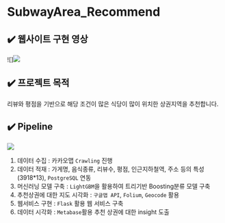 # SubwayArea_Recommend 

## ✔️ 웹사이트 구현 영상

![]<img src="https://user-images.githubusercontent.com/90162819/159123146-248e23c2-d67d-4342-a59b-4d6e44bdee7c.mp4">

## ✔️ 프로젝트 목적
리뷰와 평점을 기반으로 해당 조건이 많은 식당이 많이 위치한 상권지역을 추천합니다.

## ✔️ Pipeline 

<img src="https://user-images.githubusercontent.com/90162819/159123334-067357d7-1dcc-406f-bf3e-770ae08df0aa.png">

1. 데이터 수집 : 카카오맵 `Crawling` 진행
2. 데이터 적재 : 가게명, 음식종류, 리뷰수, 평점, 인근지하철역, 주소 등의 특성(3918*13), `PostgreSQL` 연동
3. 머신러닝 모델 구축 : `LightGBM`을 활용하여 트리기반 Boosting분류 모델 구축
4. 추천상권에 대한 지도 시각화 : `구글맵 API`, `Folium`, `Geocode` 활용
5. 웹서비스 구현 : `Flask` 활용 웹 서비스 구축 
6. 데이터 시각화 : `Metabase`활용 추천 상권에 대한 insight 도출





